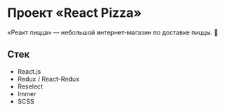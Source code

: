 # Проект «React Pizza»

«Реакт пицца» — небольшой интернет-магазин по доставке пиццы. 🍕

## Стек

- React.js
- Redux / React-Redux
- Reselect
- Immer
- SCSS
